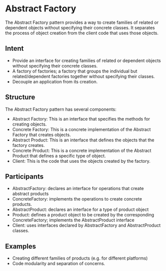 # Abstract Factory

The Abstract Factory pattern provides a way to create families of related or dependent objects without specifying their concrete classes. It separates the process of object creation from the client code that uses those objects.

## Intent

- Provide an interface for creating families of related or dependent objects without specifying their concrete classes.
- A factory of factories; a factory that groups the individual but related/dependent factories together without specifying their classes.
- Decouple an application from its creation.

## Structure

The Abstract Factory pattern has several components:

- Abstract Factory: This is an interface that specifies the methods for creating objects.
- Concrete Factory: This is a concrete implementation of the Abstract Factory that creates objects.
- Abstract Product: This is an interface that defines the objects that the factory creates.
- Concrete Product: This is a concrete implementation of the Abstract Product that defines a specific type of object.
- Client: This is the code that uses the objects created by the factory.

## Participants

- AbstractFactory: declares an interface for operations that create abstract products
- ConcreteFactory: implements the operations to create concrete products.
- AbstractProduct: declares an interface for a type of product object
- Product: defines a product object to be created by the corresponding ConcreteFactory; implements the AbstractProduct interface
- Client: uses interfaces declared by AbstractFactory and AbstractProduct classes.

## Examples

- Creating different families of products (e.g. for different platforms)
- Code modularity and separation of concerns.

